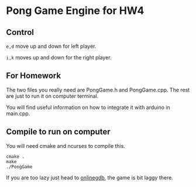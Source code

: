 # Pong Game Engine for HW4

## Control
`e,d` move up and down for left player.

`i,k` moves up and down for the right player.

## For Homework

The two files you really need are PongGame.h and PongGame.cpp.
The rest are just to run it on computer terminal.

You will find useful information on how to integrate it with arduino in main.cpp.

## Compile to run on computer

You will need cmake and ncurses to compile this.

```
cmake .
make
./PongGame
```

If you are too lazy just head to [onlinegdb](https://onlinegdb.com/HJdjctiHM), 
the game is bit laggy there.

